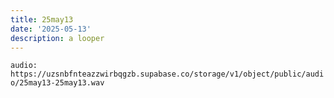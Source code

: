 ```yaml
---
title: 25may13
date: '2025-05-13'
description: a looper
---
```


`audio: https://uzsnbfnteazzwirbqgzb.supabase.co/storage/v1/object/public/audio/25may13-25may13.wav`